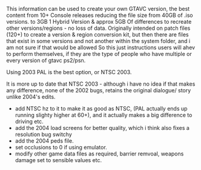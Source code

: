 
This information can be used to create your own GTAVC version, the best content from 10+ Console releases
reducing the file size from 40GB of .iso versions. to 3GB 1 Hybrid Version & approx 5GB Of differences to recreate other versions/regions - no loss of data.
Originally intended on patch files (120+) to create a version & region conversion kit, but then there are files that exist in some versions and not another within the system folder, and i am not sure if that would be allowed
So this just instructions users will ahev to perform themselves, if they are the type of people who have multiple or every version of gtavc ps2/psn.

Using 2003 PAL is the best option, or NTSC 2003.
 
It is more up to date that NTSC 2003 - although i have no idea if that makes any difference, none of the 2002 bugs, retains the original dialogue/ story unlike 2004's edits.
* add NTSC hz to it to make it as good as NTSC, (PAL actually ends up running slighty higher at 60+), and it actually makes a big difference to driving etc.
* add the 2004 load screens for better quality, which i think also fixes a resolution bug switchy
* add the 2004 peds file.
* set occlusions to 0 if using emulator.
* modify other game data files as required, barrier remvoal, weapons damage set to sensible values etc.

